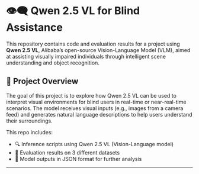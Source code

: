 # 👁️‍🗨️ Qwen 2.5 VL for Blind Assistance

This repository contains code and evaluation results for a project using **Qwen 2.5 VL**, Alibaba’s open-source Vision-Language Model (VLM), aimed at assisting visually impaired individuals through intelligent scene understanding and object recognition.

## 🧠 Project Overview

The goal of this project is to explore how Qwen 2.5 VL can be used to interpret visual environments for blind users in real-time or near-real-time scenarios. The model receives visual inputs (e.g., images from a camera feed) and generates natural language descriptions to help users understand their surroundings.

This repo includes:
- 🔍 Inference scripts using Qwen 2.5 VL (Vision-Language model)
- 🧪 Evaluation results on 3 different datasets
- 📂 Model outputs in JSON format for further analysis

---

